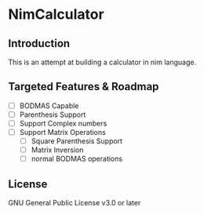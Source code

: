 # NimCalculator

## Introduction

This is an attempt at building a calculator in nim language.

## Targeted Features & Roadmap

- [ ] BODMAS Capable
- [ ] Parenthesis Support
- [ ] Support Complex numbers
- [ ] Support Matrix Operations
  - [ ] Square Parenthesis Support
  - [ ] Matrix Inversion
  - [ ] normal BODMAS operations

## License

GNU General Public License v3.0 or later

